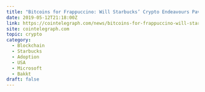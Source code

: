 ```yaml
---
title: "Bitcoins for Frappuccino: Will Starbucks’ Crypto Endeavours Pave the Way for Mainstream Adoption?"
date: 2019-05-12T21:18:00Z
link: https://cointelegraph.com/news/bitcoins-for-frappuccino-will-starbucks-crypto-endeavours-pave-the-way-for-mainstream-adoption?utm_medium=RSS&utm_source=hune
site: cointelegraph.com
topic: crypto
category:
  - Blockchain
  - Starbucks
  - Adoption
  - USA
  - Microsoft
  - Bakkt
draft: false
---
```

